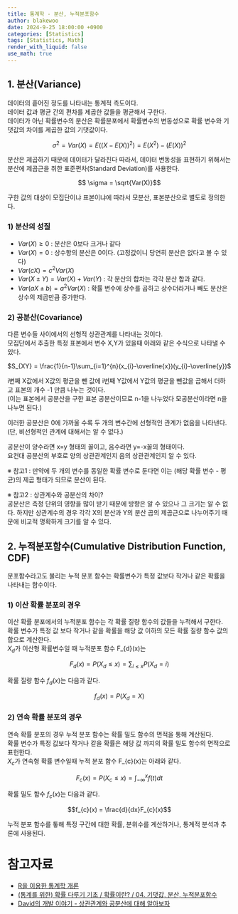 ```yaml
---
title: 통계학 - 분산, 누적분포함수
author: blakewoo
date: 2024-9-25 18:00:00 +0900
categories: [Statistics]
tags: [Statistics, Math]
render_with_liquid: false
use_math: true
---
```


## 1. 분산(Variance)
데이터의 흩어진 정도를 나타내는 통계적 측도이다.   
데이터 값과 평균 간의 편차를 제곱한 값들을 평균해서 구한다.     
데이터가 아닌 확률변수의 분산은 확률분포에서 확률변수의 변동성으로 확률 변수와 기댓값의 차이를 제곱한 값의 기댓값이다.

$$\sigma ^{2} = Var(X) = E((X-E(X))^{2}) = E(X^{2}) - (E(X))^{2}$$

분산은 제곱하기 때문에 데이터가 달라진다 따라서, 데이터 변동성을 표현하기 위해서는
분산에 제곱근을 취한 표준편차(Standard Deviation)를 사용한다.

$$ \sigma = \sqrt{Var(X)}$$

구한 값의 대상이 모집단이냐 표본이냐에 따라서 모분산, 표본분산으로 별도로 정의한다.

### 1) 분산의 성질
- $Var(X) \geq 0$ : 분산은 0보다 크거나 같다
- $Var(X) = 0$ : 상수항의 분산은 0이다. (고정값이니 당연히 분산은 없다고 볼 수 있다)
- $Var(cX) = c^{2}Var(X)$
- $Var(X\pm Y) = Var(X) + Var(Y)$ : 각 분산의 합차는 각각 분산 합과 같다.
- $Var(aX\pm b) = a^{2}Var(X)$ : 확률 변수에 상수를 곱하고 상수더라거나 빼도 분산은 상수의 제곱만큼 증가한다.

### 2) 공분산(Covariance)
다른 변수들 사이에서의 선형적 상관관계를 나타내는 것이다.   
모집단에서 추출한 특정 표본에서 변수 X,Y가 있을때 아래와 같은 수식으로 나타낼 수 있다.

$S_{XY} = \frac{1}{n-1}\sum_{i=1}^{n}(x_{i}-\overline{x})(y_{i}-\overline{y})$

i변째 X값에서 X값의 평균을 뺀 값에 i번째 Y값에서 Y값의 평균을 뺀값을 곱해서 더하고 표본의 개수 -1 만큼 나누는 것이다.   
(이는 표본에서 공분산을 구한 표본 공분산이므로 n-1을 나누었다 모공분산이라면 n을 나누면 된다.)

이러한 공분산은 0에 가까울 수록 두 개의 변수간에 선형적인 관계가 없음을 나타낸다.
(단, 비선형적인 관계에 대해서는 알 수 없다.)

공분산이 양수라면 x=y 형태의 꼴이고, 음수라면 y=-x꼴의 형태이다.   
요컨대 공분산의 부호로 양의 상관관계인지 음의 상관관계인지 알 수 있다.

※ 참고1 : 만약에 두 개의 변수를 동일한 확률 변수로 둔다면 이는 (해당 확률 변수 - 평균)의 제곱 형태가 되므로 분산이 된다.

※ 참고2 : 상관계수와 공분산의 차이?   
공분산은 측정 단위의 영향을 많이 받기 때문에 방향은 알 수 있으나 그 크기는 알 수 없다.
하지만 상관계수의 경우 각각 X의 분산과 Y의 분산 곱의 제곱근으로 나누어주기 때문에 비교적 명확하게 크기를 알 수 있다.

## 2. 누적분포함수(Cumulative Distribution Function, CDF)
분포함수라고도 불리는 누적 분포 함수는 확률변수가 특정 값보다 작거나 같은 확률을 나타내는 함수이다.

### 1) 이산 확률 분포의 경우
이산 확률 분포에서의 누적분포 함수는 각 확률 질량 함수의 값들을 누적해서 구한다.   
확률 변수가 특정 값 보다 작거나 같을 확률을 해당 값 이하의 모든 확률 질량 함수 값의 합으로 계산한다.   
$X_{d}$가 이산형 확률변수일 때 누적분포 함수 F_{d}(x)는

$$F_{d}(x) = P(X_{d} \leq x) = \sum_{i\leq x}P(X_{d}=i)$$

확률 질량 함수 $f_{d}(x)$는 다음과 같다.

$$f_{d}(x) = P(X_{d} = X)$$

### 2) 연속 확률 분포의 경우
연속 확률 분포의 경우 누적 분포 함수는 확률 밀도 함수의 면적을 통해 계산된다.   
확률 변수가 특정 값보다 작거나 같을 확률은 해당 값 까지의 확률 밀도 함수의 면적으로 표헌한다.   
$X_{c}$가 연속형 확률 변수일때 누적 분포 함수 F_{c}(x)는 아래와 같다.

$$F_{c}(x) = P(X_{c} \leq x) = \int_{-\infty }^{x}f(t)dt$$

확률 밀도 함수 $f_{c}(x)$는 다음과 같다.

$$f_{c}(x) = \frac{d}{dx}F_{c}(x)$$


누적 분포 함수를 톻해 특정 구간에 대한 확률, 분위수를 계산하거나, 통계적 분석과 추론에 사용된다.


# 참고자료
- [R을 이용한 통계학 개론](https://www.kmooc.kr/view/course/detail/5086?tm=20240914182522)
- [(통계를 위한) 확률 다루기 기초 / 확률이란? / 04. 기댓값, 분산, 누적분포함수](https://wikidocs.net/198146)
- [David의 개발 이야기 - 상관관계와 공분산에 대해 알아보자](https://david-kim2028.tistory.com/entry/%EC%83%81%EA%B4%80%EA%B4%80%EA%B3%84%EC%99%80-%EA%B3%B5%EB%B6%84%EC%82%B0%EC%97%90-%EB%8C%80%ED%95%B4-%EC%95%8C%EC%95%84%EB%B3%B4%EC%9E%90)
